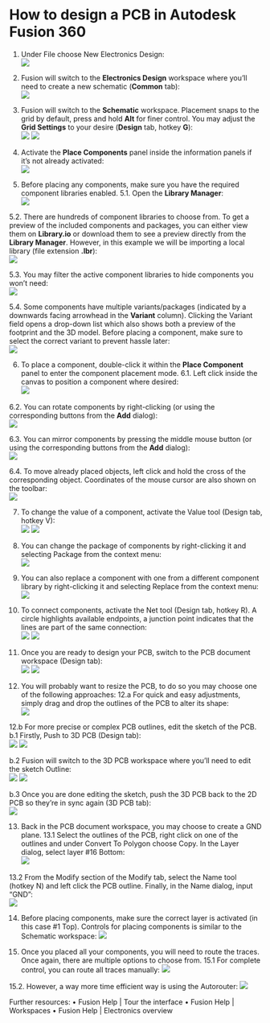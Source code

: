 # How to design a PCB in Autodesk Fusion 360
1.	Under File choose New Electronics Design:<br>
![](/resources/01_00.png)

2.	Fusion will switch to the **Electronics Design** workspace where you’ll need to create a new schematic (**Common** tab):<br>
![](/resources/02_00.png)

3.	Fusion will switch to the **Schematic** workspace.
Placement snaps to the grid by default, press and hold **Alt** for finer control.
You may adjust the **Grid Settings** to your desire (**Design** tab, hotkey **G**):<br>
![](/resources/03_00.png)
![](/resources/03_01.png)

4.	Activate the **Place Components** panel inside the information panels if it’s not already activated:<br>
![](/resources/04_00.png)

5.	Before placing any components, make sure you have the required component libraries enabled.
5.1.	Open the **Library Manager**:<br>
![](/resources/05.1_00.png)

5.2.	There are hundreds of component libraries to choose from. 
To get a preview of the included components and packages, you can either view them on **Library.io** or download them to see a preview directly from the **Library Manager**. 
However, in this example we will be importing a local library (file extension **.lbr**):<br>
![](/resources/05.2_00.png)

5.3.	You may filter the active component libraries to hide components you won’t need:<br>
![](/resources/05.3_00.png)

5.4.	Some components have multiple variants/packages (indicated by a downwards facing arrowhead in the **Variant** column).
Clicking the Variant field opens a drop-down list which also shows both a preview of the footprint and the 3D model.
Before placing a component, make sure to select the correct variant to prevent hassle later:<br>
![](/resources/05.4_00.png)

6.	To place a component, double-click it within the **Place Component** panel to enter the component placement mode.
6.1.	Left click inside the canvas to position a component where desired:<br>
![](/resources/06.1_00.gif)

6.2.	You can rotate components by right-clicking (or using the corresponding buttons from the **Add** dialog):<br>
![](/resources/06.2_00.gif)

6.3.	You can mirror components by pressing the middle mouse button (or using the corresponding buttons from the **Add** dialog):<br>
![](/resources/06.3_00.gif)

6.4.	To move already placed objects, left click and hold the cross of the corresponding object.
Coordinates of the mouse cursor are also shown on the toolbar:<br>
![](/resources/06.4_00.gif)

7.	To change the value of a component, activate the Value tool (Design tab, hotkey V):<br>
![](/resources/07_00.png)
![](/resources/07_01.gif)

8.	You can change the package of components by right-clicking it and selecting Package from the context menu:<br>
![](/resources/08_00.gif)

9.	You can also replace a component with one from a different component library by right-clicking it and selecting Replace from the context menu:<br>
![](/resources/09_00.gif)

10.	To connect components, activate the Net tool (Design tab, hotkey R).
A circle highlights available endpoints, a junction point indicates that the lines are part of the same connection:<br>
![](/resources/10_00.png)
![](/resources/10_01.gif)

11.	Once you are ready to design your PCB, switch to the PCB document workspace (Design tab):<br>
![](/resources/11_00.png)
![](/resources/11_01.png)

12.	You will probably want  to resize the PCB, to do so you may choose one of the following approaches:
12.a	For quick and easy adjustments, simply drag and drop the outlines of the PCB to alter its shape:<br>
![](/resources/12.a_00.gif)

12.b	For more precise or complex PCB outlines, edit the sketch of the PCB.
b.1	Firstly, Push to 3D PCB (Design tab):<br>
![](/resources/12.b.1_00.png)
![](/resources/12.b.1_01.png)

b.2 	Fusion will switch to the 3D PCB workspace where you’ll need to edit the sketch Outline:<br>
![](/resources/12.b.2_00.png)
![](/resources/12.b.2_01.gif)

b.3	Once you are done editing the sketch, push the 3D PCB back to the 2D PCB so they’re in sync again (3D PCB tab):<br>
![](/resources/12.b.3_00.gif)

13.	 Back in the PCB document workspace, you may choose to create a GND plane.
13.1 	Select the outlines of the PCB, right click on one of the outlines and under Convert To Polygon choose Copy.
In the Layer dialog, select layer #16 Bottom:<br>
![](/resources/13.1_00.gif)

13.2 	From the Modify section of the Modify tab, select the Name tool (hotkey N) and left click the PCB outline.
Finally, in the Name dialog, input “GND”:<br>
![](/resources/13.2_00.gif)

14.	Before placing components, make sure the correct layer is activated (in this case #1 Top).
Controls for placing components is similar to the Schematic workspace:
![](/resources/14_00.gif)

15.	Once you placed all your components, you will need to route the traces.
Once again, there are multiple options to choose from.
15.1	For complete control, you can route all traces manually:
![](/resources/15.1_00.gif)

15.2. 	However, a way more time efficient way is using the Autorouter:
![](/resources/15.2_00.gif) 	 


Further resources:
•	Fusion Help | Tour the interface
•	Fusion Help | Workspaces
•	Fusion Help | Electronics overview
